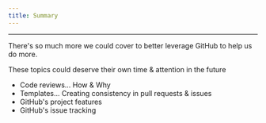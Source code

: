 ```yaml
---
title: Summary
---
```


---

There's so much more we could cover to better leverage GitHub to help us do more.

These topics could deserve their own time & attention in the future

- Code reviews...  How & Why
- Templates...  Creating consistency in pull requests & issues
- GitHub's project features
- GitHub's issue tracking
